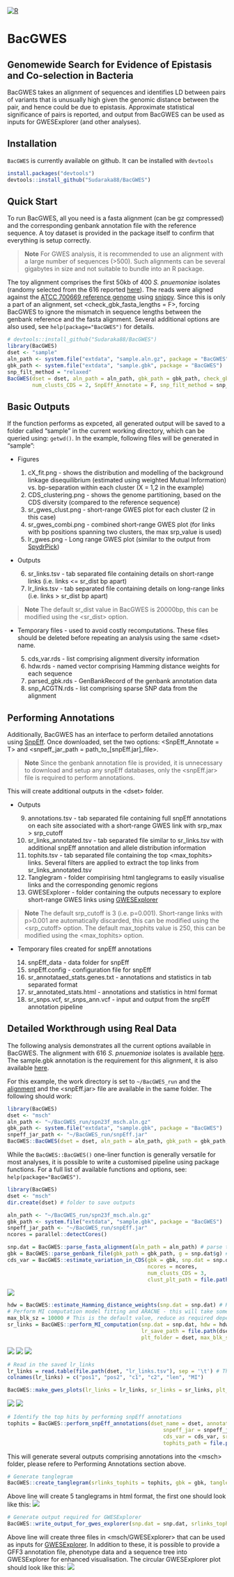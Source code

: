 
<!-- badges: start -->

[![R](https://github.com/Sudaraka88/BacGWES/workflows/r.yml/badge.svg)](https://github.com/Sudaraka88/BacGWES/actions)
<!-- badges: end -->

# BacGWES

## Genomewide Search for Evidence of Epistasis and Co-selection in Bacteria

BacGWES takes an alignment of sequences and identifies LD between pairs
of variants that is unusually high given the genomic distance between
the pair, and hence could be due to epistasis. Approximate statistical
significance of pairs is reported, and output from BacGWES can be used
as inputs for GWESExplorer (and other analyses).

## Installation

`BacGWES` is currently available on github. It can be installed with
`devtools`

``` r
install.packages("devtools")
devtools::install_github("Sudaraka88/BacGWES")
```

## Quick Start

To run BacGWES, all you need is a fasta alignment (can be gz compressed)
and the corresponding genbank annotation file with the reference
sequence. A toy dataset is provided in the package itself to confirm
that everything is setup correctly.

> **Note** For GWES analysis, it is recommended to use an alignment with
> a large number of sequences (\>500). Such alignments can be several
> gigabytes in size and not suitable to bundle into an R package.

The toy alignment comprises the first 50kb of 400 *S. pnuemoniae*
isolates (randomy selected from the 616 reported
<a href="https://www.nature.com/articles/ng.2625" target="_blank">here</a>).
The reads were aligned against the
<a href="https://www.ncbi.nlm.nih.gov/nuccore/NC_011900.1" target="_blank">ATCC
700669 reference genome</a> using
<a href="https://github.com/tseemann/snippy" target="_blank">snippy</a>.
Since this is only a part of an alignment, set \<check_gbk_fasta_lengths
= F\>, forcing BacGWES to ignore the mismatch in sequence lengths
between the genbank reference and the fasta alignment. Several
additional options are also used, see `help(package="BacGWES")` for
details.

``` r
# devtools::install_github("Sudaraka88/BacGWES")
library(BacGWES)
dset <- "sample"
aln_path <- system.file("extdata", "sample.aln.gz", package = "BacGWES")
gbk_path <- system.file("extdata", "sample.gbk", package = "BacGWES")
snp_filt_method = "relaxed"
BacGWES(dset = dset, aln_path = aln_path, gbk_path = gbk_path, check_gbk_fasta_lengths = F,
        num_clusts_CDS = 2, SnpEff_Annotate = F, snp_filt_method = snp_filt_method, discard_MI_threshold_lr = 0.11)
```

## Basic Outputs

If the function performs as expceted, all generated output will be saved
to a folder called “sample” in the current working directory, which can
be queried using: `getwd()`. In the example, following files will be
generated in “sample”:

- Figures

  1.  cX_fit.png - shows the distribution and modelling of the
      background linkage disequilibrium (estimated using weighted Mutual
      Information) vs. bp-separation within each cluster (X = 1,2 in the
      example)
  2.  CDS_clustering.png - shows the genome partitioning, based on the
      CDS diversity (compared to the reference sequence)
  3.  sr_gwes_clust.png - short-range GWES plot for each cluster (2 in
      this case)
  4.  sr_gwes_combi.png - combined short-range GWES plot (for links with
      bp positions spanning two clusters, the max srp_value is used)
  5.  lr_gwes.png - Long range GWES plot (similar to the output from
      <a href="https://github.com/santeripuranen/SpydrPick" target="_blank">SpydrPick</a>)

- Outputs

  6.  sr_links.tsv - tab separated file containing details on
      short-range links (i.e. links \<= sr_dist bp apart)
  7.  lr_links.tsv - tab separated file containing details on long-range
      links (i.e. links \> sr_dist bp apart)

> **Note** The default sr_dist value in BacGWES is 20000bp, this can be
> modified using the \<sr_dist\> option.

- Temporary files - used to avoid costly recomputations. These files
  should be deleted before repeating an analysis using the same \<dset\>
  name.

  5.  cds_var.rds - list comprising alignment diversity information
  6.  hdw.rds - named vector comprising Hamming distance weights for
      each sequence
  7.  parsed_gbk.rds - GenBankRecord of the genbank annotation data
  8.  snp_ACGTN.rds - list comprising sparse SNP data from the alignment

## Performing Annotations

Additionally, BacGWES has an interface to perform detailed annotations
using
<a href="https://pcingola.github.io/SnpEff/" target="_blank">SnpEff</a>.
Once downloaded, set the two options: \<SnpEff_Annotate = T\> and
\<snpeff_jar_path = path_to\_\[snpEff.jar\]\_file\>.

> **Note** Since the genbank annotation file is provided, it is
> unnecessary to download and setup any snpEff databases, only the
> \<snpEff.jar\> file is required to perform annotations.

This will create additional outputs in the \<dset\> folder.

- Outputs

  9.  annotations.tsv - tab separated file containing full snpEff
      annotations on each site associated with a short-range GWES link
      with srp_max \> srp_cutoff
  10. sr_links_annotated.tsv - tab separated file similar to
      sr_links.tsv with additional snpEff annotation and allele
      distribution information
  11. tophits.tsv - tab separated file containing the top <max_tophits>
      links. Several filters are applied to extract the top links from
      sr_links_annotated.tsv
  12. Tanglegram - folder compirising html tanglegrams to easily
      visualise links and the corresponding genomic regions
  13. GWESExplorer - folder containing the outputs necessary to explore
      short-range GWES links using
      <a href="https://github.com/jurikuronen/GWES-Explorer" target="_blank">GWESExplorer</a>

> **Note** The default srp_cutoff is 3 (i.e. p=0.001). Short-range links
> with p\>0.001 are automatically discarded, this can be modified using
> the \<srp_cutoff\> option. The default max_tophits value is 250, this
> can be modified using the \<max_tophits\> option.

- Temporary files created for snpEff annotations

  14. snpEff_data - data folder for snpEff
  15. snpEff.config - configuration file for snpEff
  16. sr_annotataed_stats.genes.txt - annotations and statistics in tab
      separated format
  17. sr_annotated_stats.html - annotations and statistics in html
      format
  18. sr_snps.vcf, sr_snps_ann.vcf - input and output from the snpEff
      annotation pipeline

## Detailed Workthrough using Real Data

The following analysis demonstrates all the current options available in
BacGWES. The alignment with 616 *S. pnuemoniae* isolates is available
<a href="https://cloudstor.aarnet.edu.au/plus/s/KBRnIt1H6XZ2XFR" target="_blank">here</a>.
The sample.gbk annotation is the requirement for this alignment, it is
also available
<a href="https://www.ncbi.nlm.nih.gov/nuccore/NC_011900.1?report=gbwithparts&log$=seqview" target="_blank">here</a>.

For this example, the work directory is set to `~/BacGWES_run` and the
<a href="https://cloudstor.aarnet.edu.au/plus/s/KBRnIt1H6XZ2XFR" target="_blank">alignment</a>
and the \<snpEff.jar\> file are available in the same folder. The
following should work:

``` r
library(BacGWES)
dset <- "msch"
aln_path <- "~/BacGWES_run/spn23f_msch.aln.gz"
gbk_path <- system.file("extdata", "sample.gbk", package = "BacGWES")
snpeff_jar_path <- "~/BacGWES_run/snpEff.jar"
BacGWES::BacGWES(dset = dset, aln_path = aln_path, gbk_path = gbk_path, snpeff_jar_path = snpeff_jar_path)
```

While the `BacGWES::BacGWES()` one-liner function is generally versatile
for most analyses, it is possible to write a customised pipeline using
package functions. For a full list of available functions and options,
see: `help(package="BacGWES")`.

``` r
library(BacGWES)
dset <- "msch"
dir.create(dset) # folder to save outputs

aln_path <- "~/BacGWES_run/spn23f_msch.aln.gz"
gbk_path <- system.file("extdata", "sample.gbk", package = "BacGWES")
snpeff_jar_path <- "~/BacGWES_run/snpEff.jar"
ncores = parallel::detectCores()

snp.dat = BacGWES::parse_fasta_alignment(aln_path = aln_path) # parse the alignment and extract SNPs
gbk = BacGWES::parse_genbank_file(gbk_path = gbk_path, g = snp.dat$g) # parse the annotation
cds_var = BacGWES::estimate_variation_in_CDS(gbk = gbk, snp.dat = snp.dat, 
                                             ncores = ncores, 
                                             num_clusts_CDS = 3, 
                                             clust_plt_path = file.path(dset, "CDS_clustering.png"))
```

![](inst/sup/CDS_clustering.png)

``` r
hdw = BacGWES::estimate_Hamming_distance_weights(snp.dat = snp.dat) # Hamming distance weights
# Perform MI computation model fitting and ARACNE - this will take some time...
max_blk_sz = 10000 # This is the default value, reduce as required depending on RAM availability...
sr_links = BacGWES::perform_MI_computation(snp.dat = snp.dat, hdw = hdw, cds_var = cds_var, ncores = ncores,
                                           lr_save_path = file.path(dset, "lr_links.tsv"), sr_save_path = file.path(dset, "sr_links.tsv"),
                                           plt_folder = dset, max_blk_sz = max_blk_sz)
```

![](inst/sup/c1_fit.png) ![](inst/sup/c2_fit.png)
![](inst/sup/c3_fit.png)

``` r
# Read in the saved lr_links
lr_links = read.table(file.path(dset, "lr_links.tsv"), sep = '\t') # This is written as a tsv file, need to load for plotting
colnames(lr_links) = c("pos1", "pos2", "c1", "c2", "len", "MI")

BacGWES::make_gwes_plots(lr_links = lr_links, sr_links = sr_links, plt_folder = dset)
```

![](inst/sup/sr_gwes_clust.png) ![](inst/sup/sr_gwes_combi.png)

``` r
# Identify the top hits by performing snpEff annotations
tophits = BacGWES::perform_snpEff_annotations(dset_name = dset, annotation_folder = file.path(getwd(), dset),
                                                  snpeff_jar = snpeff_jar_path, gbk = gbk, gbk_path = gbk_path,
                                                  cds_var = cds_var, sr_links = sr_links, snp.dat = snp.dat,
                                                  tophits_path = file.path(dset, "tophits.tsv"))
```

This will generate several outputs comprising annotations into the
\<msch\> folder, please refere to Performing Annotations section above.

``` r
# Generate tanglegram
BacGWES::create_tanglegram(srlinks_tophits = tophits, gbk = gbk, tanglegram_folder = file.path(dset, "Tanglegram"))
```

Above line will create 5 tanglegrams in html format, the first one
should look like this: ![](inst/sup/Tanglegram_screenshot.png)

``` r
# Generate output required for GWESExplorer
BacGWES::write_output_for_gwes_explorer(snp.dat = snp.dat, srlinks_tophits = tophits, gwes_explorer_folder = file.path(dset, "GWESExplorer"))
```

Above line will create three files in \<msch/GWESExplorer\> that can be
used as inputs for
<a href="https://github.com/jurikuronen/GWES-Explorer" target="_blank">GWESExplorer</a>.
In addition to these, it is possible to provide a GFF3 annotation file,
phenotype data and a sequence tree into GWESExplorer for enhanced
visualisation. The circular GWESExplorer plot should look like this:
![](inst/sup/GWESExplorer_screenshot.png)
